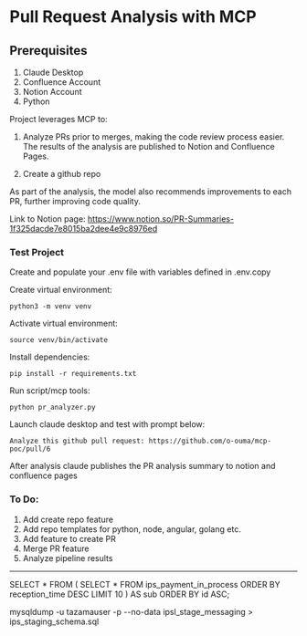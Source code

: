 # Pull Request Analysis with MCP

## Prerequisites

1. Claude Desktop
2. Confluence Account
3. Notion Account
4. Python

Project leverages MCP to:

 1. Analyze PRs prior to merges, making the code review process easier. The results of the analysis are published to Notion and Confluence Pages.

 2. Create a github repo

As part of the analysis, the model also recommends improvements to each PR, further improving code quality.

Link to Notion page: https://www.notion.so/PR-Summaries-1f325dacde7e8015ba2dee4e9c8976ed

### Test Project

Create and populate your .env file with variables defined in .env.copy

Create virtual environment:

`python3 -m venv venv`

Activate virtual environment:

`source venv/bin/activate`

Install dependencies:

`pip install -r requirements.txt`

Run script/mcp tools:

`python pr_analyzer.py`


Launch claude desktop and test with prompt below:

`Analyze this github pull request: https://github.com/o-ouma/mcp-poc/pull/6`

After analysis claude publishes the PR analysis summary to notion and confluence pages


### To Do:

1. Add create repo feature
2. Add repo templates for python, node, angular, golang etc.
3. Add feature to create PR
4. Merge PR feature
5. Analyze pipeline results

---
SELECT * FROM (
    SELECT * FROM ips_payment_in_process
    ORDER BY reception_time DESC
    LIMIT 10
) AS sub
ORDER BY id ASC;

mysqldump -u tazamauser -p --no-data ipsl_stage_messaging > ips_staging_schema.sql

